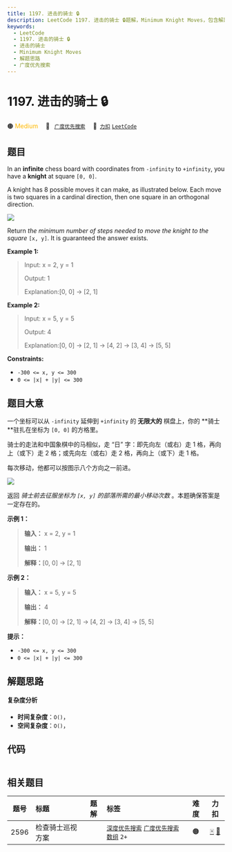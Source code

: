 ```yaml
---
title: 1197. 进击的骑士 🔒
description: LeetCode 1197. 进击的骑士 🔒题解，Minimum Knight Moves，包含解题思路、复杂度分析以及完整的 JavaScript 代码实现。
keywords:
  - LeetCode
  - 1197. 进击的骑士 🔒
  - 进击的骑士
  - Minimum Knight Moves
  - 解题思路
  - 广度优先搜索
---
```


# 1197. 进击的骑士 🔒

🟠 <font color=#ffb800>Medium</font>&emsp; 🔖&ensp; [`广度优先搜索`](/tag/breadth-first-search.md)&emsp; 🔗&ensp;[`力扣`](https://leetcode.cn/problems/minimum-knight-moves) [`LeetCode`](https://leetcode.com/problems/minimum-knight-moves)

## 题目

In an **infinite** chess board with coordinates from `-infinity` to
`+infinity`, you have a **knight** at square `[0, 0]`.

A knight has 8 possible moves it can make, as illustrated below. Each move is
two squares in a cardinal direction, then one square in an orthogonal
direction.

![](https://fastly.jsdelivr.net/gh/doocs/leetcode@main/solution/1100-1199/1197.Minimum%20Knight%20Moves/images/knight.png)

Return _the minimum number of steps needed to move the knight to the square_
`[x, y]`. It is guaranteed the answer exists.



**Example 1:**

> Input: x = 2, y = 1
> 
> Output: 1
> 
> Explanation:[0, 0] -> [2, 1]

**Example 2:**

> Input: x = 5, y = 5
> 
> Output: 4
> 
> Explanation:[0, 0] -> [2, 1] -> [4, 2] -> [3, 4] -> [5, 5]

**Constraints:**

  * `-300 <= x, y <= 300`
  * `0 <= |x| + |y| <= 300`


## 题目大意

一个坐标可以从 `-infinity` 延伸到 `+infinity` 的 **无限大的**  棋盘上，你的 **骑士  **驻扎在坐标为 `[0, 0]`
的方格里。

骑士的走法和中国象棋中的马相似，走 “日” 字：即先向左（或右）走 1 格，再向上（或下）走 2 格；或先向左（或右）走 2 格，再向上（或下）走 1 格。

每次移动，他都可以按图示八个方向之一前进。

![](https://fastly.jsdelivr.net/gh/doocs/leetcode@main/solution/1100-1199/1197.Minimum%20Knight%20Moves/images/knight.png)

返回 _骑士前去征服坐标为  `[x, y]` 的部落所需的最小移动次数_ 。本题确保答案是一定存在的。



**示例 1：**

> 
> 
> 
> 
> 
> **输入：** x = 2, y = 1
> 
> **输出：** 1
> 
> **解释：**[0, 0] → [2, 1]
> 
> 

**示例 2：**

> 
> 
> 
> 
> 
> **输入：** x = 5, y = 5
> 
> **输出：** 4
> 
> **解释：**[0, 0] → [2, 1] → [4, 2] → [3, 4] → [5, 5]
> 
> 



**提示：**

  * `-300 <= x, y <= 300`
  * `0 <= |x| + |y| <= 300`


## 解题思路

#### 复杂度分析

- **时间复杂度**：`O()`，
- **空间复杂度**：`O()`，

## 代码

```javascript

```

## 相关题目

<!-- prettier-ignore -->
| 题号 | 标题 | 题解 | 标签 | 难度 | 力扣 |
| :------: | :------ | :------: | :------ | :------: | :------: |
| 2596 | 检查骑士巡视方案 |  |  [`深度优先搜索`](/tag/depth-first-search.md) [`广度优先搜索`](/tag/breadth-first-search.md) [`数组`](/tag/array.md) `2+` | 🟠 | [🀄️](https://leetcode.cn/problems/check-knight-tour-configuration) [🔗](https://leetcode.com/problems/check-knight-tour-configuration) |